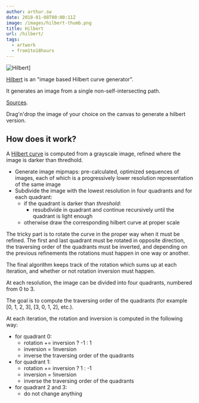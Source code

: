 ```yaml
---
author: arthur.sw
date: 2018-01-08T00:00:11Z
image: /images/hilbert-thumb.png
title: Hilbert
url: /hilbert/
tags:
  - artwork
  - from1to18hours
---
```


![Hilbert](/images/hilbert.png)]

[Hilbert](https://arthursw.github.io/hilbert/) is an "image based Hilbert curve generator".

It generates an image from a single non-self-intersecting path.

[Sources](https://github.com/arthursw/hilbert/).

Drag'n'drop the image of your choice on the canvas to generate a hilbert version.

## How does it work?

A [Hilbert curve](https://en.wikipedia.org/wiki/Hilbert_curve) is computed from a grayscale image, refined where the image is darker than thredhold.

 - Generate image mipmaps: pre-calculated, optimized sequences of images, each of which is a progressively lower resolution representation of the same image
 - Subdivide the image with the lowest resolution in four quadrants and for each quadrant:
   - if the quadrant is darker than *threshold*:
      - resubdivide in quadrant and continue recursively until the quadrant is light enough
   - otherwise draw the corresponding hilbert curve at proper scale

<!-- 


  1____2
  |    | 
  |    | 
  0    3

 ___    __
 |  |  |  |
 |  |__|  |
 |___   __|
    |  |
 ___|  |___

 
 --> 

The tricky part is to rotate the curve in the proper way when it must be refined.
The first and last quadrant must be rotated in opposite direction, the traversing order of the quadrants must be inverted, and depending on the previous refinements the rotations must happen in one way or another.

The final algorithm keeps track of the rotation which sums up at each iteration, and whether or not rotation inversion must happen.

At each resolution, the image can be divided into four quadrants, numbered from 0 to 3.

The goal is to compute the traversing order of the quadrants (for example [0, 1, 2, 3], [3, 0, 1, 2], etc.).

At each iteration, the rotation and inversion is computed in the following way:

 - for quadrant 0: 
   - rotation += inversion ? -1 : 1
   - inversion = !inversion
   - inverse the traversing order of the quadrants
 - for quadrant 1:
   - rotation += inversion ? 1 : -1
   - inversion = !inversion
   - inverse the traversing order of the quadrants
 - for quadrant 2 and 3:
   - do not change anything